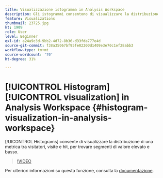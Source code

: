 ```yaml
---
title: Visualizzazione istogramma in Analysis Workspace
description: Gli istogrammi consentono di visualizzare la distribuzione di una metrica tra visitatori, visite e hit, per trovare segmenti di valore elevato e basso.
feature: Visualizations
thumbnail: 23725.jpg
kt: 1909
role: User
level: Beginner
exl-id: a24a9c3d-9bb2-4d72-8b36-d33fda777e4d
source-git-commit: f38a35067bf95fe02200d1409e3e70c1ef28abb3
workflow-type: tm+mt
source-wordcount: '70'
ht-degree: 31%

---
```


# [!UICONTROL Histogram] [!UICONTROL visualization] in Analysis Workspace {#histogram-visualization-in-analysis-workspace}

[!UICONTROL Histograms] consente di visualizzare la distribuzione di una metrica tra visitatori, visite e hit, per trovare segmenti di valore elevato e basso.

>[!VIDEO](https://video.tv.adobe.com/v/23725/?quality=12&learn=on)

Per ulteriori informazioni su questa funzione, consulta la [documentazione](https://experienceleague.adobe.com/docs/analytics/analyze/analysis-workspace/visualizations/histogram.html?lang=it).
